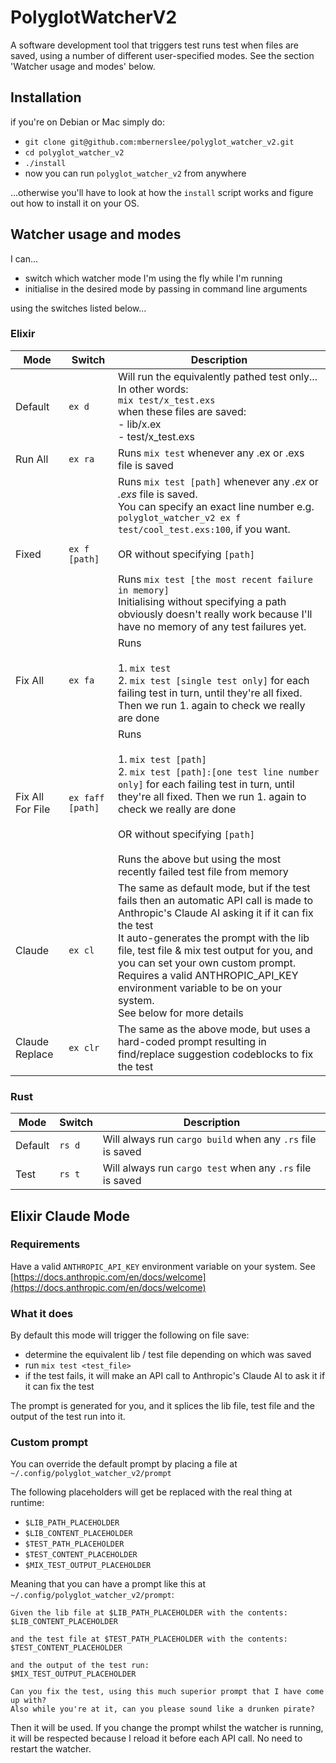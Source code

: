 <!-- Keep this up to date with the output of help -->
# PolyglotWatcherV2

A software development tool that triggers test runs test when files are saved, using a number of different user-specified modes.
See the section 'Watcher usage and modes' below.

## Installation

if you're on Debian or Mac simply do:

- `git clone git@github.com:mbernerslee/polyglot_watcher_v2.git`
- `cd polyglot_watcher_v2`
- `./install`
- now you can run `polyglot_watcher_v2` from anywhere

...otherwise you'll have to look at how the `install` script works and figure out how to install it on your OS.

## Watcher usage and modes

I can...

- switch which watcher mode I'm using the fly while I'm running
- initialise in the desired mode by passing in command line arguments

using the switches listed below...


### Elixir

| Mode | Switch | Description |
| ---- | ------ | ----------- |
| Default | `ex d` | Will run the equivalently pathed test only...<br /> In other words: <br /> `mix test/x_test.exs` <br /> when these files are saved: <br/> - lib/x.ex<br /> - test/x_test.exs <br /> |
| Run All | `ex ra` | Runs `mix test` whenever any .ex or .exs file is saved |
| Fixed | `ex f [path]` | Runs `mix test [path]` whenever any *.ex* or *.exs* file is saved. <br /> You can specify an exact line number e.g. `polyglot_watcher_v2 ex f test/cool_test.exs:100`, if you want. <br /><br /> OR without specifying `[path]` <br /><br /> Runs `mix test [the most recent failure in memory]` <br/> Initialising without specifying a path obviously doesn't really work because I'll have no memory of any test failures yet. |
| Fix All | `ex fa` | Runs <br /><br /> 1. `mix test` <br /> 2. `mix test [single test only]` for each failing test in turn, until they're all fixed. Then we run 1. again to check we really are done |
| Fix All For File | `ex faff [path]` | Runs <br /><br /> 1. `mix test [path]` <br /> 2. `mix test [path]:[one test line number only]` for each failing test in turn, until they're all fixed. Then we run 1. again to check we really are done <br /><br /> OR without specifying `[path]` <br /><br /> Runs the above but using the most recently failed test file from memory |
| Claude | `ex cl` | The same as default mode, but if the test fails then an automatic API call is made to Anthropic's Claude AI asking it if it can fix the test <br /> It auto-generates the prompt with the lib file, test file & mix test output for you, and you can set your own custom prompt. <br /> Requires a valid ANTHROPIC_API_KEY environment variable to be on your system.<br /> See below for more details |
| Claude Replace | `ex clr` | The same as the above mode, but uses a hard-coded prompt resulting in find/replace suggestion codeblocks to fix the test |

### Rust

| Mode | Switch | Description |
| ---- | ------ | ----------- |
| Default | `rs d` | Will always run `cargo build` when any `.rs` file is saved |
| Test | `rs t` | Will always run `cargo test` when any `.rs` file is saved |

## Elixir Claude Mode

### Requirements

Have a valid `ANTHROPIC_API_KEY` environment variable on your system.
See [https://docs.anthropic.com/en/docs/welcome](https://docs.anthropic.com/en/docs/welcome)

### What it does

By default this mode will trigger the following on file save:

- determine the equivalent lib / test file depending on which was saved
- run `mix test <test_file>`
- if the test fails, it will make an API call to Anthropic's Claude AI to ask it if it can fix the test

The prompt is generated for you, and it splices the lib file, test file and the output of the test run into it.

### Custom prompt

You can override the default prompt by placing a file at
`~/.config/polyglot_watcher_v2/prompt`

The following placeholders will get be replaced with the real thing at runtime:
- `$LIB_PATH_PLACEHOLDER`
- `$LIB_CONTENT_PLACEHOLDER`
- `$TEST_PATH_PLACEHOLDER`
- `$TEST_CONTENT_PLACEHOLDER`
- `$MIX_TEST_OUTPUT_PLACEHOLDER`

Meaning that you can have a prompt like this at `~/.config/polyglot_watcher_v2/prompt`:

```
Given the lib file at $LIB_PATH_PLACEHOLDER with the contents:
$LIB_CONTENT_PLACEHOLDER

and the test file at $TEST_PATH_PLACEHOLDER with the contents:
$TEST_CONTENT_PLACEHOLDER

and the output of the test run:
$MIX_TEST_OUTPUT_PLACEHOLDER

Can you fix the test, using this much superior prompt that I have come up with?
Also while you're at it, can you please sound like a drunken pirate?
```

Then it will be used.
If you change the prompt whilst the watcher is running, it will be respected because I reload it before each API call. No need to restart the watcher.

